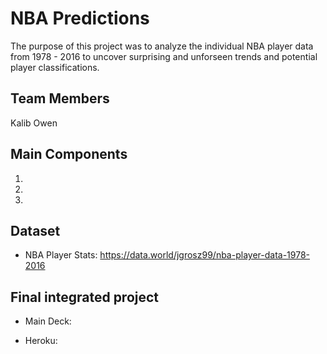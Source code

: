 # NBA Predictions

The purpose of this project was to analyze the individual NBA player data from 1978 - 2016 to uncover surprising and unforseen trends and potential player classifications.

## Team Members
Kalib
Owen    

## Main Components
1. 
2. 
3.

## Dataset
- NBA Player Stats: https://data.world/jgrosz99/nba-player-data-1978-2016


## Final integrated project

- Main Deck: 

- Heroku: 
